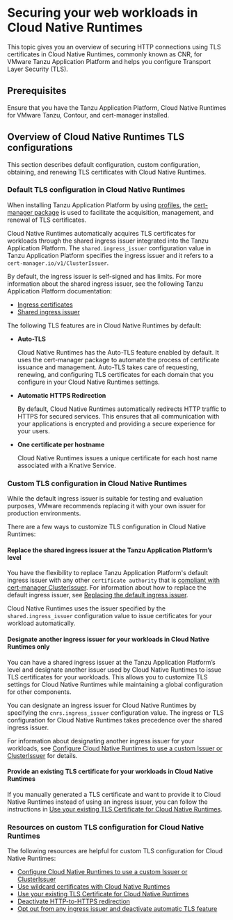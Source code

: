 # Securing your web workloads in Cloud Native Runtimes

This topic gives you an overview of securing HTTP connections using TLS
certificates in Cloud Native Runtimes, commonly known as CNR, for VMware Tanzu Application Platform and
helps you configure Transport Layer Security (TLS).

## <a id="prereqs"></a> Prerequisites

Ensure that you have the Tanzu Application Platform, Cloud Native Runtimes for VMware Tanzu, Contour, and
cert-manager installed.

## <a id="overview"></a> Overview of Cloud Native Runtimes TLS configurations

This section describes default configuration, custom configuration, obtaining, and renewing TLS certificates with Cloud Native Runtimes.

### <a id="default-config"></a> Default TLS configuration in Cloud Native Runtimes

When installing Tanzu Application Platform by using [profiles](https://docs.vmware.com/en/VMware-Tanzu-Application-Platform/1.6/tap/about-package-profiles.html#installation-profiles-in-tanzu-application-platform-v16-1),
the [cert-manager package](https://docs.vmware.com/en/VMware-Tanzu-Application-Platform/1.6/tap/cert-manager-about.html)
is used to facilitate the acquisition, management, and renewal of TLS certificates.

Cloud Native Runtimes automatically acquires TLS certificates for workloads through the shared ingress issuer
integrated into the Tanzu Application Platform.
The `shared.ingress_issuer` configuration value
in Tanzu Application Platform specifies the ingress issuer and it refers to a `cert-manager.io/v1/ClusterIssuer`.

By default, the ingress issuer is self-signed and has limits. For more information about
the shared ingress issuer, see the following Tanzu Application Platform documentation:

- [Ingress certificates](https://docs.vmware.com/en/VMware-Tanzu-Application-Platform/1.6/tap/security-and-compliance-tls-and-certificates-ingress-about.html)
- [Shared ingress issuer](https://docs.vmware.com/en/VMware-Tanzu-Application-Platform/1.6/tap/security-and-compliance-tls-and-certificates-ingress-issuer.html)

The following TLS features are in Cloud Native Runtimes by default:

- **Auto-TLS**

  Cloud Native Runtimes has the Auto-TLS feature enabled by default. It uses the cert-manager package to automate the process
  of certificate issuance and management. Auto-TLS takes care of requesting, renewing, and configuring TLS certificates
  for each domain that you configure in your Cloud Native Runtimes settings.

- **Automatic HTTPS Redirection**

  By default, Cloud Native Runtimes automatically redirects HTTP traffic to HTTPS for secured services.
  This ensures that all communication with your applications is encrypted and providing a secure experience for your users.

- **One certificate per hostname**

  Cloud Native Runtimes issues a unique certificate for each host name associated with a Knative Service.

### <a id="custom-config"></a> Custom TLS configuration in Cloud Native Runtimes

While the default ingress issuer is suitable for testing and evaluation purposes, VMware recommends replacing it
with your own issuer for production environments.

There are a few ways to customize TLS configuration in Cloud Native Runtimes:

#### <a id="replace-shared-issuer"></a> Replace the shared ingress issuer at the Tanzu Application Platform’s level

You have the flexibility to replace Tanzu Application Platform's default ingress issuer with any other `certificate authority`
that is [compliant with cert-manager ClusterIssuer](https://cert-manager.io/docs/configuration/). For information about how to replace the default ingress issuer, see
[Replacing the default ingress issuer](../../../security-and-compliance/tls-and-certificates/ingress/issuer.hbs.md).

Cloud Native Runtimes uses the issuer specified by the `shared.ingress_issuer` configuration value to issue certificates
for your workload automatically.

#### <a id="custom-issuer"></a> Designate another ingress issuer for your workloads in Cloud Native Runtimes only

You can have a shared ingress issuer at the Tanzu Application Platform’s level and designate another issuer 
used by Cloud Native Runtimes to issue TLS certificates for your workloads. This allows you to customize TLS settings for
Cloud Native Runtimes while maintaining a global configuration for other components.

You can designate an ingress issuer for Cloud Native Runtimes by specifying the `cnrs.ingress_issuer` configuration value.
The ingress or TLS configuration for Cloud Native Runtimes takes precedence over the shared ingress issuer.

For information about designating another ingress issuer for your workloads, see [Configure Cloud Native Runtimes to use a custom Issuer or ClusterIssuer](./tls-guides-letsencrypt-http01.hbs.md) for details.

#### <a id="replace-shared-issuer"></a> Provide an existing TLS certificate for your workloads in Cloud Native Runtimes

If you manually generated a TLS certificate and want to provide it to Cloud Native Runtimes instead of using an ingress issuer, 
you can follow the instructions in [Use your existing TLS Certificate for Cloud Native Runtimes](../knative-default-tls.hbs.md).

### <a id="more-custom-tls"></a> Resources on custom TLS configuration for Cloud Native Runtimes

The following resources are helpful for custom TLS configuration for Cloud Native Runtimes:

- [Configure Cloud Native Runtimes to use a custom Issuer or ClusterIssuer](./tls-guides-letsencrypt-http01.hbs.md)
- [Use wildcard certificates with Cloud Native Runtimes](./tls-guides-wildcard-cert.hbs.md)
- [Use your existing TLS Certificate for Cloud Native Runtimes](../knative-default-tls.hbs.md)
- [Deactivate HTTP-to-HTTPS redirection](./tls-guides-deactivate-redirection.hbs.md)
- [Opt out from any ingress issuer and deactivate automatic TLS feature](./tls-guides-deactivate-autotls.hbs.md)
